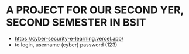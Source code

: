 # A PROJECT FOR OUR SECOND YER, SECOND SEMESTER IN BSIT
- https://cyber-security-e-learning.vercel.app/
- to login, username (cyber) password (123)

